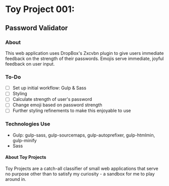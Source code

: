 # Toy Project 001:
## Password Validator
### About
This web application uses DropBox's Zxcvbn plugin to give users immediate feedback on the strength of their passwords. Emojis serve immediate, joyful feedback on user input.

### To-Do
- [ ] Set up initial workflow: Gulp & Sass
- [ ] Styling
- [ ] Calculate strength of user's password
- [ ] Change emoji based on password strength
- [ ] Further styling refinements to make this enjoyable to use

### Technologies Use
- Gulp: gulp-sass, gulp-sourcemaps, gulp-autoprefixer, gulp-htmlmin, gulp-minify
- Sass

#### About Toy Projects
Toy Projects are a catch-all classifier of small web applications that serve no purpose other than to satisfy my curiosity - a sandbox for me to play around in.